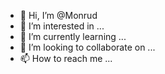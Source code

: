 - 👋 Hi, I’m @Monrud
- 👀 I’m interested in ...
- 🌱 I’m currently learning ...
- 💞️ I’m looking to collaborate on ...
- 📫 How to reach me ...

<!---
Monrud/Monrud is a ✨ special ✨ repository because its `README.md` (this file) appears on your GitHub profile.
You can click the Preview link to take a look at your changes.
--->
